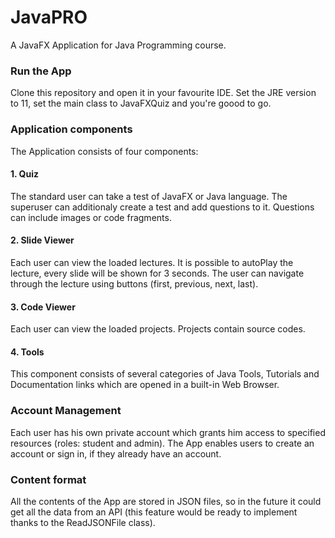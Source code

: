 # JavaPRO
A JavaFX Application for Java Programming course.

### Run the App
Clone this repository and open it in your favourite IDE. Set the JRE version to 11, set the main class to JavaFXQuiz and you're goood to go.

### Application components
The Application consists of four components:

#### 1. Quiz
The standard user can take a test of JavaFX or Java language. The superuser can additionaly create a test and add questions to it. Questions can include images or code fragments.
#### 2. Slide Viewer
Each user can view the loaded lectures. It is possible to autoPlay the lecture, every slide will be shown for 3 seconds. The user can navigate through the lecture using buttons (first, previous, next, last).
#### 3. Code Viewer
Each user can view the loaded projects. Projects contain source codes.
#### 4. Tools
This component consists of several categories of Java Tools, Tutorials and Documentation links which are opened in a built-in Web Browser.

### Account Management
Each user has his own private account which grants him access to specified resources (roles: student and admin). The App enables users to create an account or sign in, if they already have an account.

### Content format
All the contents of the App are stored in JSON files, so in the future it could get all the data from an API (this feature would be ready to implement thanks to the ReadJSONFile class).

